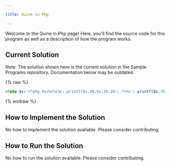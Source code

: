 ```yaml
---

title: Quine in Php

---
```


Welcome to the Quine in Php page! Here, you'll find the source code for this program as well as a description of how the program works.

## Current Solution

Note: The solution shown here is the current solution in the Sample Programs repository. Documentation below may be outdated.

{% raw %}

```Php
<?php $s='<?php $s=%c%s%c; printf($s,39,$s,39,10); ?>%c'; printf($s,39,$s,39,10); ?>

```

{% endraw %}

## How to Implement the Solution

No how to implement the solution available. Please consider contributing.

## How to Run the Solution

No how to run the solution available. Please consider contributing.